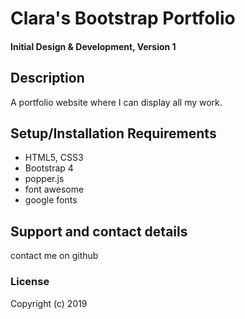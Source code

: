 # Clara's Bootstrap Portfolio

#### Initial Design & Development, Version 1

## Description

A portfolio website where I can display all my work.

## Setup/Installation Requirements

* HTML5, CSS3
* Bootstrap 4
* popper.js
* font awesome
* google fonts


## Support and contact details

contact me on github

### License

Copyright (c) 2019